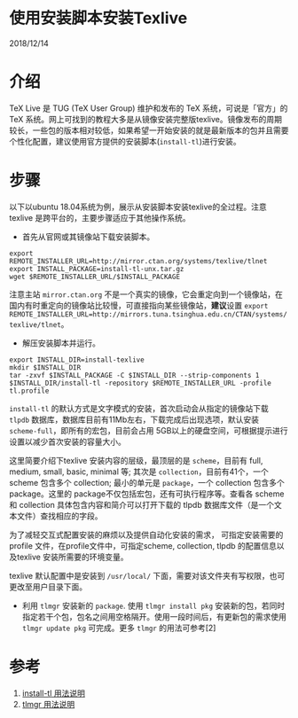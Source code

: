 # 使用安装脚本安装Texlive
2018/12/14

# 介绍
TeX Live 是 TUG (TeX User Group) 维护和发布的 TeX 系统，可说是「官方」的 TeX 系统。网上可找到的教程大多是从镜像安装完整版texlive。镜像发布的周期较长，一些包的版本相对较低，如果希望一开始安装的就是最新版本的包并且需要个性化配置，建议使用官方提供的安装脚本(`install-tl`)进行安装。

# 步骤
以下以ubuntu 18.04系统为例，展示从安装脚本安装texlive的全过程。注意 texlive 是跨平台的，主要步骤适应于其他操作系统。

* 首先从官网或其镜像站下载安装脚本。
```shell
export REMOTE_INSTALLER_URL=http://mirror.ctan.org/systems/texlive/tlnet
export INSTALL_PACKAGE=install-tl-unx.tar.gz
wget $REMOTE_INSTALLER_URL/$INSTALL_PACKAGE
```
注意主站 `mirror.ctan.org` 不是一个真实的镜像，它会重定向到一个镜像站，在国内有时重定向的镜像站比较慢，可直接指向某些镜像站，**建议**设置
`export REMOTE_INSTALLER_URL=http://mirrors.tuna.tsinghua.edu.cn/CTAN/systems/texlive/tlnet`。

* 解压安装脚本并运行。
```
export INSTALL_DIR=install-texlive
mkdir $INSTALL_DIR
tar -zxvf $INSTALL_PACKAGE -C $INSTALL_DIR --strip-components 1
$INSTALL_DIR/install-tl -repository $REMOTE_INSTALLER_URL -profile tl.profile
```
`install-tl` 的默认方式是文字模式的安装，首次启动会从指定的镜像站下载 `tlpdb` 数据库，数据库目前有11Mb左右，下载完成后出现选项，默认安装 `scheme-full`，即所有的宏包，目前会占用 5GB以上的硬盘空间，可根据提示进行设置以减少首次安装的容量大小。

这里简要介绍下texlive 安装内容的层级，最顶层的是 `scheme`，目前有 full, medium, small, basic, minimal 等; 其次是 `collection`，目前有41个，一个scheme 包含多个 collection; 最小的单元是 `package`，一个 collection 包含多个 package。这里的 package不仅包括宏包，还有可执行程序等。查看各 scheme 和 collection 具体包含内容和简介可以打开下载的 tlpdb 数据库文件（是一个文本文件）查找相应的字段。

为了减轻交互式配置安装的麻烦以及提供自动化安装的需求， 可指定安装需要的 profile 文件，在profile文件中，可指定scheme, collection, tlpdb 的配置信息以及texlive
安装所需要的环境变量。

texlive 默认配置中是安装到 `/usr/local/` 下面，需要对该文件夹有写权限，也可更改至用户目录下面。

* 利用 `tlmgr` 安装新的 `package`.
使用 `tlmgr install pkg` 安装新的包，若同时指定若干个包，包名之间用空格隔开。使用一段时间后，有更新包的需求使用`tlmgr update pkg` 可完成。更多 `tlmgr` 的用法可参考[2]


# 参考
1. [install-tl 用法说明](https://www.tug.org/texlive/doc/install-tl.html)
2. [tlmgr 用法说明](http://tug.org/texlive/doc/tlmgr.html)